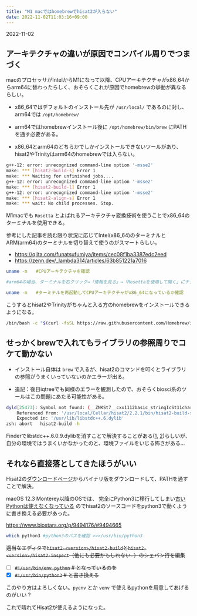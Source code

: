 ```yaml
---
title: "M1 macではhomebrewでhisat2が入らない"
date: 2022-11-02T11:03:16+09:00
---
```


2022-11-02



## アーキテクチャの違いが原因でコンパイル周りでつまづく

macのプロセッサがIntelからM1になって以降、CPUアーキテクチャがx86_64からarm64に替わったらしく、おそらくこれが原因でhomebrewの挙動が異なるらしい。

- x86_64ではデフォルトのインストール先が `/usr/local/` であるのに対し、arm64では `/opt/homebrew/`

- arm64ではhomebrewインストール後に `/opt/homebrew/bin/brew` にPATHを通す必要がある。

- x86_64とarm64のどちらかでしかインストールできないツールがあり、hisat2やTrinityはarm64のhomebrewでは入らない。

```sh
g++-12: error: unrecognized command-line option '-msse2'
make: *** [hisat2-build-s] Error 1
make: *** Waiting for unfinished jobs....
g++-12: error: unrecognized command-line option '-msse2'
make: *** [hisat2-build-l] Error 1
g++-12: error: unrecognized command-line option '-msse2'
make: *** [hisat2-align-s] Error 1
make: *** wait: No child processes. Stop.
```

M1macでも `Rosetta` とよばれるアーキテクチャ変換技術を使うことでx86_64のターミナルを使用できる。

参考にした記事を読む限り状況に応じてIntel(x86_64)のターミナルとARM(arm64)のターミナルを切り替えて使うのがスマートらしい。
- https://qiita.com/funatsufumiya/items/cec08f1ba3387edc2eed
- https://zenn.dev/_lambda314/articles/63b851221a7016

```bash
uname -m　　#CPUアーキテクチャを確認

#arm64の場合、ターミナルを右クリック→「情報を見る」→「Rosettaを使用して開く」にチェックを入れる

uname -m　　#ターミナルを再起動してCPUアーキテクチャがx86_64になっているか確認
```

こうするとhisat2やTrinityがちゃんと入る方のhomebrewをインストールできるようになる。

```sh
/bin/bash -c "$(curl -fsSL https://raw.githubusercontent.com/Homebrew/install/master/install.sh)"
```


## せっかくbrewで入れてもライブラリの参照周りでコケて動かない

- インストール自体は `brew` で入るが、hisat2のコマンドを叩くとライブラリの参照がうまくいっていないのかエラーが出る。

- 追記：後日iqtreeでも同様のエラーを観測したので、おそらくbiosci系のツールはこの問題にあたる可能性がある。

```sh
dyld[25473]: Symbol not found: (__ZNKSt7__cxx1112basic_stringIcSt11char_traitsIcESaIcEE13find_first_ofERKS4_m)
	Referenced from: '/usr/local/Cellar/hisat2/2.2.1/bin/hisat2-build-s'
	Expected in: '/usr/lib/libstdc++.6.dylib'
zsh: abort   hisat2-build -h
```

Finderでlibstdc++.6.0.9.dylibを消すことで解決することがある([1], [2])らしいが、自分の環境ではうまくいかなかったのと、環境ファイルをいじる怖さがある...

[1]: http://qa.lifesciencedb.jp/questions/885/hisat2%E3%81%8Cerror
[2]: https://researchmap.jp/blogs/blog_entries/view/97940/c906f1defa5760d532f4bf2aedabee28?frame_id=797498


## それなら直接落としてきたほうがいい

Hisat2の[ダウンロードページ](http://daehwankimlab.github.io/hisat2/download/)からバイナリ版をダウンロードして、PATHを通すことで解決。

macOS 12.3 Monterey以降のOSでは、
完全にPython3に移行してしまい[古いPythonは使えなくなっている](https://applech2.com/archives/20220309-apple-removed-python-from-macos-123-monterey.html)
のでhisat2のソースコードをpython3で動くように書き換える必要があった。

https://www.biostars.org/p/9494176/#9494665

```sh
which python3 #python3のパスを確認 >>>/usr/bin/python3
```

~~適当なエディタで`hisat2-<version>/hisat2-build`と`hisat2-<version>/hisat2-inspect`（他にも必要かもしれない..）のシェバン行を編集~~
- [ ] ~~`#!/usr/bin/env python` # となっているのを~~
- [x] ~~`#!/usr/bin/python3` # と書き換える~~

このやり方はよろしくない。`pyenv` とか `venv` で使えるpythonを用意してあげるのがいい？

これで晴れてHisat2が使えるようになった。
